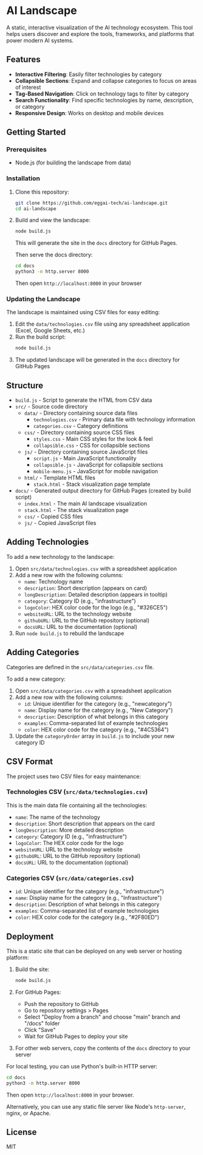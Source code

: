 # AI Landscape

A static, interactive visualization of the AI technology ecosystem. This tool helps users discover and explore the tools, frameworks, and platforms that power modern AI systems.

## Features

- **Interactive Filtering**: Easily filter technologies by category
- **Collapsible Sections**: Expand and collapse categories to focus on areas of interest
- **Tag-Based Navigation**: Click on technology tags to filter by category
- **Search Functionality**: Find specific technologies by name, description, or category
- **Responsive Design**: Works on desktop and mobile devices

## Getting Started

### Prerequisites

- Node.js (for building the landscape from data)

### Installation

1. Clone this repository:
   ```bash
   git clone https://github.com/eggai-tech/ai-landscape.git
   cd ai-landscape
   ```

2. Build and view the landscape:
   ```bash
   node build.js
   ```
   
   This will generate the site in the `docs` directory for GitHub Pages.
   
   Then serve the docs directory:
   ```bash
   cd docs
   python3 -m http.server 8000
   ```
   Then open `http://localhost:8000` in your browser

### Updating the Landscape

The landscape is maintained using CSV files for easy editing:

1. Edit the `data/technologies.csv` file using any spreadsheet application (Excel, Google Sheets, etc.)
2. Run the build script:
   ```bash
   node build.js
   ```
3. The updated landscape will be generated in the `docs` directory for GitHub Pages

## Structure

- `build.js` - Script to generate the HTML from CSV data
- `src/` - Source code directory
  - `data/` - Directory containing source data files
    - `technologies.csv` - Primary data file with technology information
    - `categories.csv` - Category definitions
  - `css/` - Directory containing source CSS files
    - `styles.css` - Main CSS styles for the look & feel
    - `collapsible.css` - CSS for collapsible sections
  - `js/` - Directory containing source JavaScript files
    - `script.js` - Main JavaScript functionality
    - `collapsible.js` - JavaScript for collapsible sections
    - `mobile-menu.js` - JavaScript for mobile navigation
  - `html/` - Template HTML files
    - `stack.html` - Stack visualization page template
- `docs/` - Generated output directory for GitHub Pages (created by build script)
  - `index.html` - The main AI landscape visualization
  - `stack.html` - The stack visualization page
  - `css/` - Copied CSS files
  - `js/` - Copied JavaScript files

## Adding Technologies

To add a new technology to the landscape:

1. Open `src/data/technologies.csv` with a spreadsheet application
2. Add a new row with the following columns:
   - `name`: Technology name
   - `description`: Short description (appears on card)
   - `longDescription`: Detailed description (appears in tooltip)
   - `category`: Category ID (e.g., "infrastructure")
   - `logoColor`: HEX color code for the logo (e.g., "#326CE5")
   - `websiteURL`: URL to the technology website
   - `githubURL`: URL to the GitHub repository (optional)
   - `docsURL`: URL to the documentation (optional)
3. Run `node build.js` to rebuild the landscape

## Adding Categories

Categories are defined in the `src/data/categories.csv` file.

To add a new category:

1. Open `src/data/categories.csv` with a spreadsheet application
2. Add a new row with the following columns:
   - `id`: Unique identifier for the category (e.g., "newcategory")
   - `name`: Display name for the category (e.g., "New Category")
   - `description`: Description of what belongs in this category
   - `examples`: Comma-separated list of example technologies
   - `color`: HEX color code for the category (e.g., "#4C5364")
3. Update the `categoryOrder` array in `build.js` to include your new category ID

## CSV Format

The project uses two CSV files for easy maintenance:

### Technologies CSV (`src/data/technologies.csv`)
This is the main data file containing all the technologies:
- `name`: The name of the technology
- `description`: Short description that appears on the card
- `longDescription`: More detailed description
- `category`: Category ID (e.g., "infrastructure")
- `logoColor`: The HEX color code for the logo
- `websiteURL`: URL to the technology website
- `githubURL`: URL to the GitHub repository (optional)
- `docsURL`: URL to the documentation (optional)

### Categories CSV (`src/data/categories.csv`)
- `id`: Unique identifier for the category (e.g., "infrastructure")
- `name`: Display name for the category (e.g., "Infrastructure") 
- `description`: Description of what belongs in this category
- `examples`: Comma-separated list of example technologies
- `color`: HEX color code for the category (e.g., "#2F80ED")

## Deployment

This is a static site that can be deployed on any web server or hosting platform:

1. Build the site:
   ```bash
   node build.js
   ```

2. For GitHub Pages:
   - Push the repository to GitHub
   - Go to repository settings > Pages
   - Select "Deploy from a branch" and choose "main" branch and "/docs" folder
   - Click "Save"
   - Wait for GitHub Pages to deploy your site

3. For other web servers, copy the contents of the `docs` directory to your server

For local testing, you can use Python's built-in HTTP server:
```bash
cd docs
python3 -m http.server 8000
```
Then open `http://localhost:8000` in your browser.

Alternatively, you can use any static file server like Node's `http-server`, nginx, or Apache.

## License

MIT